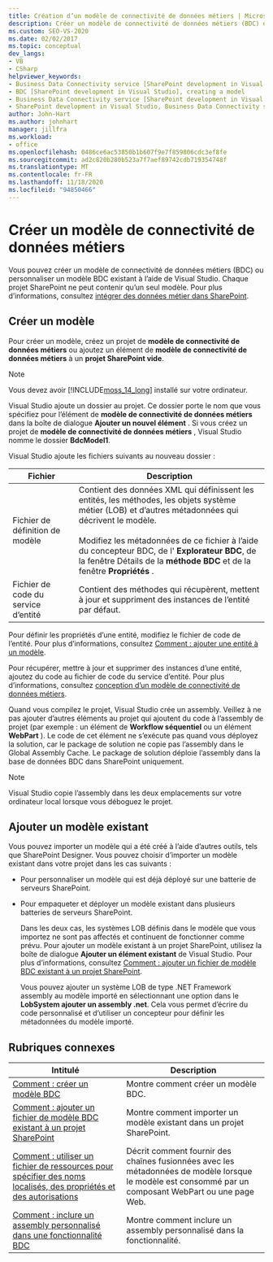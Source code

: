 ```yaml
---
title: Création d’un modèle de connectivité de données métiers | Microsoft Docs
description: Créer un modèle de connectivité de données métiers (BDC) ou personnaliser un modèle BDC existant à l’aide de Visual Studio. Chaque projet SharePoint ne peut contenir qu’un seul modèle.
ms.custom: SEO-VS-2020
ms.date: 02/02/2017
ms.topic: conceptual
dev_langs:
- VB
- CSharp
helpviewer_keywords:
- Business Data Connectivity service [SharePoint development in Visual Studio], model
- BDC [SharePoint development in Visual Studio], creating a model
- Business Data Connectivity service [SharePoint development in Visual Studio], creating a model
- SharePoint development in Visual Studio, Business Data Connectivity service
author: John-Hart
ms.author: johnhart
manager: jillfra
ms.workload:
- office
ms.openlocfilehash: 0486ce6ac53850b1b607f9e7f859806cdc3ef8fe
ms.sourcegitcommit: ad2c820b280b523a7f7aef89742cdb719354748f
ms.translationtype: MT
ms.contentlocale: fr-FR
ms.lasthandoff: 11/18/2020
ms.locfileid: "94850466"
---
```

# <a name="create-a-business-data-connectivity-model"></a>Créer un modèle de connectivité de données métiers
  Vous pouvez créer un modèle de connectivité de données métiers (BDC) ou personnaliser un modèle BDC existant à l’aide de Visual Studio. Chaque projet SharePoint ne peut contenir qu’un seul modèle. Pour plus d’informations, consultez [intégrer des données métier dans SharePoint](../sharepoint/integrating-business-data-into-sharepoint.md).

## <a name="create-a-new-model"></a>Créer un modèle
 Pour créer un modèle, créez un projet de **modèle de connectivité de données métiers** ou ajoutez un élément de **modèle de connectivité de données métiers** à un **projet SharePoint vide**.

> [!NOTE]
> Vous devez avoir [!INCLUDE[moss_14_long](../sharepoint/includes/moss-14-long-md.md)] installé sur votre ordinateur.

 Visual Studio ajoute un dossier au projet. Ce dossier porte le nom que vous spécifiez pour l’élément de **modèle de connectivité de données métiers** dans la boîte de dialogue **Ajouter un nouvel élément** . Si vous créez un projet de **modèle de connectivité de données métiers** , Visual Studio nomme le dossier **BdcModel1**.

 Visual Studio ajoute les fichiers suivants au nouveau dossier :

|Fichier|Description|
|----------|-----------------|
|Fichier de définition de modèle|Contient des données XML qui définissent les entités, les méthodes, les objets système métier (LOB) et d’autres métadonnées qui décrivent le modèle.<br /><br /> Modifiez les métadonnées de ce fichier à l’aide du concepteur BDC, de l' **Explorateur BDC**, de la fenêtre Détails de la **méthode BDC** et de la fenêtre **Propriétés** .|
|Fichier de code du service d’entité|Contient des méthodes qui récupèrent, mettent à jour et suppriment des instances de l’entité par défaut.|

 Pour définir les propriétés d’une entité, modifiez le fichier de code de l’entité. Pour plus d’informations, consultez [Comment : ajouter une entité à un modèle](../sharepoint/how-to-add-an-entity-to-a-model.md).

 Pour récupérer, mettre à jour et supprimer des instances d’une entité, ajoutez du code au fichier de code du service d’entité. Pour plus d’informations, consultez [conception d’un modèle de connectivité de données métiers](../sharepoint/designing-a-business-data-connectivity-model.md).

 Quand vous compilez le projet, Visual Studio crée un assembly. Veillez à ne pas ajouter d’autres éléments au projet qui ajoutent du code à l’assembly de projet (par exemple : un élément de **Workflow séquentiel** ou un élément **WebPart** ). Le code de cet élément ne s’exécute pas quand vous déployez la solution, car le package de solution ne copie pas l’assembly dans le Global Assembly Cache.  Le package de solution déploie l’assembly dans la base de données BDC dans SharePoint uniquement.

> [!NOTE]
> Visual Studio copie l’assembly dans les deux emplacements sur votre ordinateur local lorsque vous déboguez le projet.

## <a name="add-an-existing-model"></a>Ajouter un modèle existant
 Vous pouvez importer un modèle qui a été créé à l’aide d’autres outils, tels que SharePoint Designer. Vous pouvez choisir d’importer un modèle existant dans votre projet dans les cas suivants :

- Pour personnaliser un modèle qui est déjà déployé sur une batterie de serveurs SharePoint.

- Pour empaqueter et déployer un modèle existant dans plusieurs batteries de serveurs SharePoint.

  Dans les deux cas, les systèmes LOB définis dans le modèle que vous importez ne sont pas affectés et continuent de fonctionner comme prévu. Pour ajouter un modèle existant à un projet SharePoint, utilisez la boîte de dialogue **Ajouter un élément existant** de Visual Studio. Pour plus d’informations, consultez [Comment : ajouter un fichier de modèle BDC existant à un projet SharePoint](../sharepoint/how-to-add-an-existing-bdc-model-file-to-a-sharepoint-project.md).

  Vous pouvez ajouter un système LOB de type .NET Framework assembly au modèle importé en sélectionnant une option dans le **LobSystem ajouter un assembly .net**. Cela vous permet d’écrire du code personnalisé et d’utiliser un concepteur pour définir les métadonnées du modèle importé.

## <a name="related-topics"></a>Rubriques connexes

|Intitulé|Description|
|-----------|-----------------|
|[Comment : créer un modèle BDC](../sharepoint/how-to-create-a-bdc-model.md)|Montre comment créer un modèle BDC.|
|[Comment : ajouter un fichier de modèle BDC existant à un projet SharePoint](../sharepoint/how-to-add-an-existing-bdc-model-file-to-a-sharepoint-project.md)|Montre comment importer un modèle existant dans un projet SharePoint.|
|[Comment : utiliser un fichier de ressources pour spécifier des noms localisés, des propriétés et des autorisations](../sharepoint/how-to-use-a-resource-file-to-specify-localized-names-properties-and-permissions.md)|Décrit comment fournir des chaînes fusionnées avec les métadonnées de modèle lorsque le modèle est consommé par un composant WebPart ou une page Web.|
|[Comment : inclure un assembly personnalisé dans une fonctionnalité BDC](../sharepoint/how-to-include-a-custom-assembly-in-a-bdc-feature.md)|Montre comment inclure un assembly personnalisé dans la fonctionnalité.|
